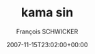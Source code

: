 ---
title: 'kama sin'
posts: 5
hash: 't907'
author: 'François SCHWICKER'
date: 2007-11-15T23:02:00+00:00
sources:
  - http://forums.tokipona.org/viewtopic.php%3Ft=907.html
---